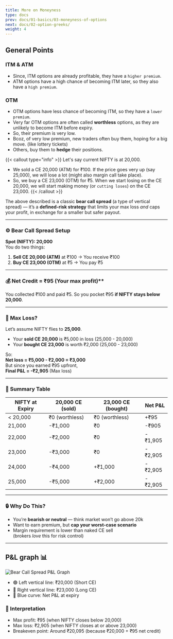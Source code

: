 ```yaml
---
title: More on Moneyness
type: docs
prev: docs/01-basics/03-moneyness-of-options
next: docs/02-option-greeks/
weight: 4
---
```


## General Points

### ITM & ATM

- Since, ITM options are already profitable, they have a `higher premium`.
- ATM options have a high chance of becoming ITM later, so they also have a `high premium`.

### OTM

- OTM options have less chance of becoming ITM, so they have a `lower premium`.
- Very far OTM options are often called **worthless** options, as they are unlikely to become ITM before expiry.
- So, their premium is very low.
- Bcoz, of very low premium, new traders often buy them, hoping for a big move. (like lottery tickets)
- Others, buy them to **hedge** their positions.

{{< callout type="info" >}}
  Let's say current NIFTY is at 20,000.

- We sold a CE 20,000 (ATM) for ₹100. If the price goes very up (say 25,000), we will lose a lot (might also margin call take place).
- So, we buy a CE 23,000 (OTM) for ₹5. When we start losing on the CE 20,000, we will start making money (or `cutting loses`) on the CE 23,000.
{{< /callout >}}

The above described is a classic **bear call spread** (a type of vertical spread) — it’s a **defined-risk strategy** that limits your max loss *and* caps your profit, in exchange for a smaller but safer payout.

---

### ⚙️ **Bear Call Spread Setup**

**Spot (NIFTY): 20,000**  
You do two things:

1. **Sell CE 20,000 (ATM)** at ₹100 → You receive ₹100  
2. **Buy CE 23,000 (OTM)** at ₹5 → You pay ₹5

---

### 💰 Net Credit = ₹95 (Your max profit)**

You collected ₹100 and paid ₹5. So you pocket ₹95 **if NIFTY stays below 20,000**.

---

### 🤯 Max Loss?

Let’s assume NIFTY flies to **25,000**.

- Your **sold CE 20,000** is ₹5,000 in loss (25,000 - 20,000)
- Your **bought CE 23,000** is worth ₹2,000 (25,000 - 23,000)

So:  
**Net loss = ₹5,000 - ₹2,000 = ₹3,000**  
But since you earned ₹95 upfront,  
**Final P&L = -₹2,905** (Max loss)

---

### 📏 Summary Table

| NIFTY at Expiry | 20,000 CE (sold) | 23,000 CE (bought) | Net P&L     |
|------------------|-------------------|---------------------|-------------|
| < 20,000         | ₹0 (worthless)    | ₹0 (worthless)      | +₹95        |
| 21,000           | -₹1,000           | ₹0                  | -₹905       |
| 22,000           | -₹2,000           | ₹0                  | -₹1,905     |
| 23,000           | -₹3,000           | ₹0                  | -₹2,905     |
| 24,000           | -₹4,000           | +₹1,000             | -₹2,905     |
| 25,000           | -₹5,000           | +₹2,000             | -₹2,905     |

---

### 🔒 Why Do This?

- You’re **bearish or neutral** — think market won’t go above 20k
- Want to earn premium, but **cap your worst-case scenario**
- Margin requirement is lower than naked CE sell  
  (brokers *love* this for risk control)

---

## P&L graph 📊

![Bear Call Spread P&L Graph](/assets/basics/bear-call-spread-pnl.png)

- 🟢 Left vertical line: ₹20,000 (Short CE)
- 🔴 Right vertical line: ₹23,000 (Long CE)
- 🔵 Blue curve: Net P&L at expiry

### 🧾 Interpretation

- Max profit: ₹95 (when NIFTY closes below 20,000)
- Max loss: ₹2,905 (when NIFTY closes at or above 23,000)
- Breakeven point: Around ₹20,095 (because ₹20,000 + ₹95 net credit)
